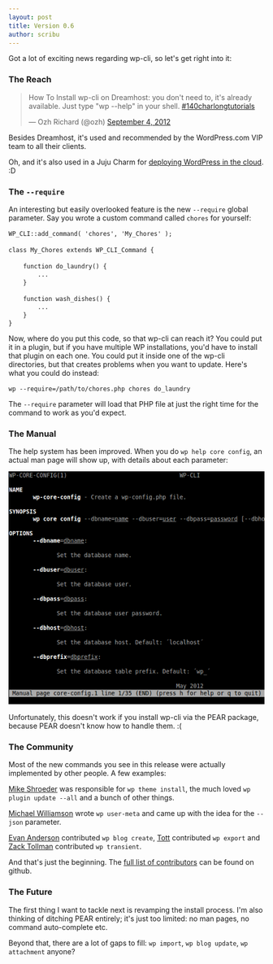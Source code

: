 ```yaml
---
layout: post
title: Version 0.6
author: scribu
---
```


Got a lot of exciting news regarding wp-cli, so let's get right into it:

### The Reach

<blockquote class="twitter-tweet"><p>How To Install wp-cli on Dreamhost: you don't need to, it's already available. Just type "wp --help" in your shell. <a href="https://twitter.com/search/%23140charlongtutorials">#140charlongtutorials</a></p>&mdash; Ozh Richard (@ozh) <a href="https://twitter.com/ozh/status/243086032868896769" data-datetime="2012-09-04T20:40:01+00:00">September 4, 2012</a></blockquote>
<script src="//platform.twitter.com/widgets.js" charset="utf-8"></script>

Besides Dreamhost, it's used and recommended by the WordPress.com VIP team to all their clients.

Oh, and it's also used in a Juju Charm for [deploying WordPress in the cloud](http://jujucharms.com/charms/precise/wordpress). :D

### The `--require`

An interesting but easily overlooked feature is the new `--require` global parameter. Say you wrote a custom command called `chores` for yourself:

	WP_CLI::add_command( 'chores', 'My_Chores' );

	class My_Chores extends WP_CLI_Command {

		function do_laundry() {
			...
		}
		
		function wash_dishes() {
			...
		}
	}

Now, where do you put this code, so that wp-cli can reach it? You could put it in a plugin, but if you have multiple WP installations, you'd have to install that plugin on each one. You could put it inside one of the wp-cli directories, but that creates problems when you want to update. Here's what you could do instead:

	wp --require=/path/to/chores.php chores do_laundry

The `--require` parameter will load that PHP file at just the right time for the command to work as you'd expect.

### The Manual

The help system has been improved. When you do `wp help core config`, an actual man page will show up, with details about each parameter:

![wp-cli man-page](/assets/img/wp-cli-man-page.png)

Unfortunately, this doesn't work if you install wp-cli via the PEAR package, because PEAR doesn't know how to handle them. :(

### The Community

Most of the new commands you see in this release were actually implemented by other people. A few examples:

[Mike Shroeder](https://github.com/getsource) was responsible for `wp theme install`, the much loved `wp plugin update --all` and a bunch of other things.

[Michael Williamson](https://github.com/mwilliamson-red-gate) wrote `wp user-meta` and came up with the idea for the `--json` parameter.

[Evan Anderson](https://github.com/kidfiction) contributed `wp blog create`, [Tott](https://github.com/tott) contributed `wp export` and [Zack Tollman](https://github.com/tollmanz) contributed `wp transient`.

And that's just the beginning. The [full list of contributors](https://github.com/wp-cli/wp-cli/graphs/contributors?from=2011-09-04&to=2012-09-02&type=a) can be found on github.

### The Future

The first thing I want to tackle next is revamping the install process. I'm also thinking of ditching PEAR entirely; it's just too limited: no man pages, no command auto-complete etc.

Beyond that, there are a lot of gaps to fill: `wp import`, `wp blog update`, `wp attachment` anyone?
